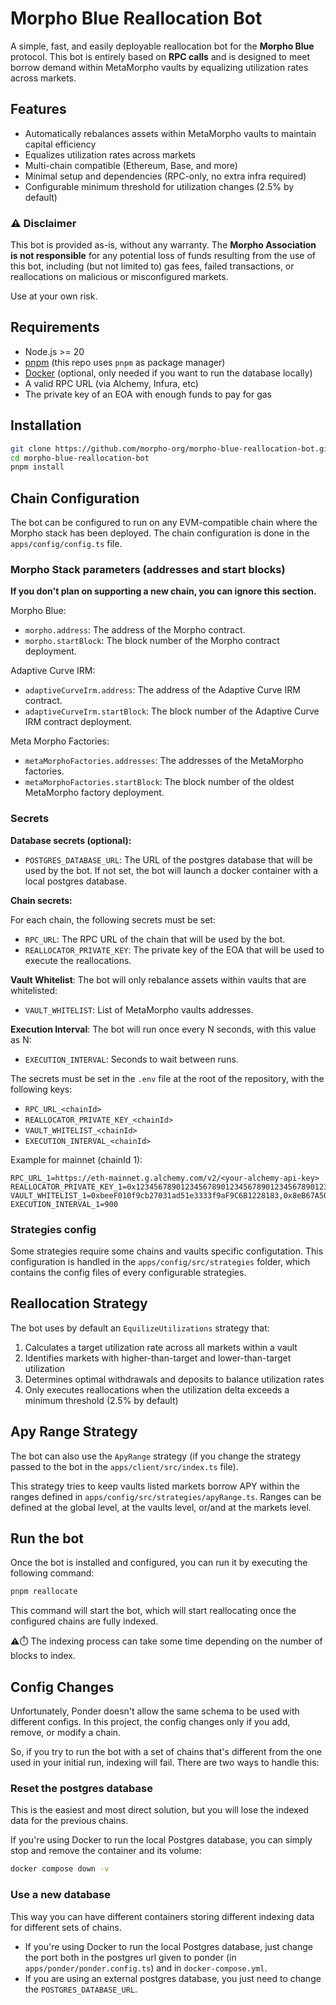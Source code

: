 # Morpho Blue Reallocation Bot

A simple, fast, and easily deployable reallocation bot for the **Morpho Blue** protocol. This bot is entirely based on **RPC calls** and is designed to
meet borrow demand within MetaMorpho vaults by equalizing utilization rates across markets.

## Features

- Automatically rebalances assets within MetaMorpho vaults to maintain capital efficiency
- Equalizes utilization rates across markets
- Multi-chain compatible (Ethereum, Base, and more)
- Minimal setup and dependencies (RPC-only, no extra infra required)
- Configurable minimum threshold for utilization changes (2.5% by default)

### ⚠️ Disclaimer

This bot is provided as-is, without any warranty. The **Morpho Association is not responsible** for any potential loss of funds resulting from the use of this bot, including (but not limited to) gas fees, failed transactions, or reallocations on malicious or misconfigured markets.

Use at your own risk.

## Requirements

- Node.js >= 20
- [pnpm](https://pnpm.io/) (this repo uses `pnpm` as package manager)
- [Docker](https://www.docker.com/) (optional, only needed if you want to run the database locally)
- A valid RPC URL (via Alchemy, Infura, etc)
- The private key of an EOA with enough funds to pay for gas

## Installation

```bash
git clone https://github.com/morpho-org/morpho-blue-reallocation-bot.git
cd morpho-blue-reallocation-bot
pnpm install
```

## Chain Configuration

The bot can be configured to run on any EVM-compatible chain where the Morpho stack has been deployed. The chain configuration is done in the `apps/config/config.ts` file.

### Morpho Stack parameters (addresses and start blocks)

**If you don't plan on supporting a new chain, you can ignore this section.**

Morpho Blue:

- `morpho.address`: The address of the Morpho contract.
- `morpho.startBlock`: The block number of the Morpho contract deployment.

Adaptive Curve IRM:

- `adaptiveCurveIrm.address`: The address of the Adaptive Curve IRM contract.
- `adaptiveCurveIrm.startBlock`: The block number of the Adaptive Curve IRM contract deployment.

Meta Morpho Factories:

- `metaMorphoFactories.addresses`: The addresses of the MetaMorpho factories.
- `metaMorphoFactories.startBlock`: The block number of the oldest MetaMorpho factory deployment.

### Secrets

**Database secrets (optional):**

- `POSTGRES_DATABASE_URL`: The URL of the postgres database that will be used by the bot. If not set, the bot will launch a docker container with a local postgres database.

**Chain secrets:**

For each chain, the following secrets must be set:

- `RPC_URL`: The RPC URL of the chain that will be used by the bot.
- `REALLOCATOR_PRIVATE_KEY`: The private key of the EOA that will be used to execute the reallocations.

**Vault Whitelist**: The bot will only rebalance assets within vaults that are whitelisted:

- `VAULT_WHITELIST`: List of MetaMorpho vaults addresses.

**Execution Interval**: The bot will run once every N seconds, with this value as N:

- `EXECUTION_INTERVAL`: Seconds to wait between runs.

The secrets must be set in the `.env` file at the root of the repository, with the following keys:

- `RPC_URL_<chainId>`
- `REALLOCATOR_PRIVATE_KEY_<chainId>`
- `VAULT_WHITELIST_<chainId>`
- `EXECUTION_INTERVAL_<chainId>`

Example for mainnet (chainId 1):

```
RPC_URL_1=https://eth-mainnet.g.alchemy.com/v2/<your-alchemy-api-key>
REALLOCATOR_PRIVATE_KEY_1=0x1234567890123456789012345678901234567890123456789012345678901234
VAULT_WHITELIST_1=0xbeeF010f9cb27031ad51e3333f9aF9C6B1228183,0x8eB67A509616cd6A7c1B3c8C21D48FF57df3d458
EXECUTION_INTERVAL_1=900
```

### Strategies config

Some strategies require some chains and vaults specific configutation.
This configuration is handled in the `apps/config/src/strategies` folder, which contains the config files of every configurable strategies.

## Reallocation Strategy

The bot uses by default an `EquilizeUtilizations` strategy that:

1. Calculates a target utilization rate across all markets within a vault
2. Identifies markets with higher-than-target and lower-than-target utilization
3. Determines optimal withdrawals and deposits to balance utilization rates
4. Only executes reallocations when the utilization delta exceeds a minimum threshold (2.5% by default)

## Apy Range Strategy

The bot can also use the `ApyRange` strategy (if you change the strategy passed to the bot in the `apps/client/src/index.ts` file).

This strategy tries to keep vaults listed markets borrow APY within the ranges defined in `apps/config/src/strategies/apyRange.ts`.
Ranges can be defined at the global level, at the vaults level, or/and at the markets level.

## Run the bot

Once the bot is installed and configured, you can run it by executing the following command:

```bash
pnpm reallocate
```

This command will start the bot, which will start reallocating once the configured chains are fully indexed.

⚠⏱️ The indexing process can take some time depending on the number of blocks to index.

## Config Changes

Unfortunately, Ponder doesn't allow the same schema to be used with different configs.
In this project, the config changes only if you add, remove, or modify a chain.

So, if you try to run the bot with a set of chains that's different from the one used in your initial run, indexing will fail.
There are two ways to handle this:

### Reset the postgres database

This is the easiest and most direct solution, but you will lose the indexed data for the previous chains.

If you're using Docker to run the local Postgres database, you can simply stop and remove the container and its volume:

```bash
docker compose down -v
```

### Use a new database

This way you can have different containers storing different indexing data for different sets of chains.

- If you're using Docker to run the local Postgres database, just change the port both in the postgres url given to ponder (in `apps/ponder/ponder.config.ts`) and in `docker-compose.yml`.
- If you are using an external postgres database, you just need to change the `POSTGRES_DATABASE_URL`.

